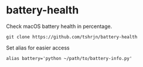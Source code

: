 # battery-health
Check macOS battery health in percentage.

```
git clone https://github.com/tshrjn/battery-health
```

Set alias for easier access

```
alias battery='python ~/path/to/battery-info.py'
```
